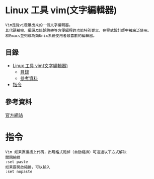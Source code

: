 # Linux 工具 vim(文字編輯器)

```
Vim是從vi發展出來的一個文字編輯器。
其代碼補完、編譯及錯誤跳轉等方便編程的功能特別豐富，在程式設計師中被廣泛使用。
和Emacs並列成為類Unix系統使用者最喜歡的編輯器。
```

## 目錄

- [Linux 工具 vim(文字編輯器)](#linux-工具-vim文字編輯器)
	- [目錄](#目錄)
	- [參考資料](#參考資料)
- [指令](#指令)

## 參考資料

[官方網站](https://www.vim.org/)

# 指令

```
Vim 如果直接接上代碼，出現格式跑掉（自動縮排）可透過以下方式解決
關閉縮排
:set paste
如果要開啟縮排，可以輸入
:set nopaste
```
